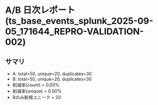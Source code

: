 # A/B 日次レポート (ts_base_events_splunk_2025-09-05_171644_REPRO-VALIDATION-002)

## サマリ
- A: total=50, unique=20, duplicates=30
- B: total=50, unique=20, duplicates=30
- 削減率(count) = 0.00%
- 削減率(unique) = 0.00%
- Bのみ新規ユニーク = 20